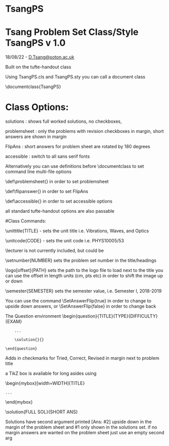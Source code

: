# TsangPS

# Tsang Problem Set Class/Style TsangPS v 1.0
18/08/22 - D.Tsang@soton.ac.uk

Built on the tufte-handout class

Using TsangPS.cls and TsangPS.sty
you can call a document class

\documentclass{TsangPS}

# Class Options:

solutions : shows full worked solutions, no checkboxes,

problemsheet : only the problems with revision checkboxes in margin, short answers are  shown in margin

FlipAns : short answers for problem sheet are rotated by 180 degrees

accessible : switch to all sans serif fonts

Alternatively you can use definitions before \documentclass to set command line
multi-file options

\def\problemsheet{}  in order to set problemsheet

\def\flipanswer{} in order to set FlipAns

\def\accessible{} in order to set accessible options

all standard tufte-handout options are also passable



#Class Commands:

\unittitle{TITLE} - sets the unit title i.e. Vibrations, Waves, and Optics

\unitcode{CODE} - sets the unit code i.e. PHYS10005/53

\lecturer is not currently included, but could be

\setnumber{NUMBER} sets the problem set number in the title/headings

\logo[offset]{PATH} sets the path to the logo file to load next to the title
you can use the offset in length units (cm, pts etc) in order
to shift the image up or down 

\semester{SEMESTER} sets the semester value, i.e. Semester I, 2018-2019

 You can use the command \SetAnswerFlip{true} in order to change to 
 upside down answers, or \SetAnswerFlip{false} in order to change back

 The Question environment
        \begin{question}{TITLE}{TYPE}{DIFFICULTY}{EXAM}
	
		...
		
		\solution{}{}
		
	\end{question}
	
Adds in checkmarks for Tried, Correct, Revised in margin next to problem
 title


 a TikZ box is available for long asides using
 
 \begin{mybox}[width=WIDTH]{TITLE}
 
    ...
    
 \end{mybox}

\solution{FULL SOL}{SHORT ANS}

 Solutions have second argument printed [Ans: #2] upside down in the 
 margin of the problem sheet
 and #1 only shown in the solutions set.
 if no margin answers are wanted on the problem sheet just use an empty second arg


